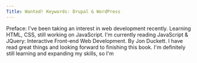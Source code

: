 ```yaml
---
Title: Wanted! Keywords: Drupal & WordPress
---
```


Preface: I've been taking an interest in web development recently. Learning HTML, CSS, still working on JavaScript. I'm currently reading JavaScript & JQuery: Interactive Front-end Web Development. By Jon Duckett. I have read great things and looking forward to finishing this book. I'm definitely still learning and expanding my skills, so I'm 
